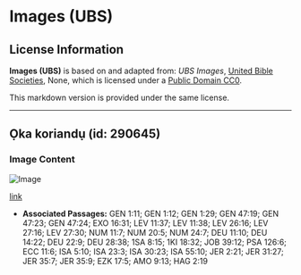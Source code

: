 # Images (UBS)

## License Information

**Images (UBS)** is based on and adapted from: _UBS Images_, [United Bible Societies](https://unitedbiblesocieties.org/), None, which is licensed under a [Public Domain CC0](https://creativecommons.org/public-domain/cc0/).

This markdown version is provided under the same license.



--------------------------------

## Ọka koriandụ (id: 290645)

### Image Content

![Image](https://cdn.aquifer.bible/aquifer-content/resources/Media/WEB-0149_coriander_seed.jpg)

[link](https://cdn.aquifer.bible/aquifer-content/resources/Media/WEB-0149_coriander_seed.jpg)

* **Associated Passages:** GEN 1:11; GEN 1:12; GEN 1:29; GEN 47:19; GEN 47:23; GEN 47:24; EXO 16:31; LEV 11:37; LEV 11:38; LEV 26:16; LEV 27:16; LEV 27:30; NUM 11:7; NUM 20:5; NUM 24:7; DEU 11:10; DEU 14:22; DEU 22:9; DEU 28:38; 1SA 8:15; 1KI 18:32; JOB 39:12; PSA 126:6; ECC 11:6; ISA 5:10; ISA 23:3; ISA 30:23; ISA 55:10; JER 2:21; JER 31:27; JER 35:7; JER 35:9; EZK 17:5; AMO 9:13; HAG 2:19


